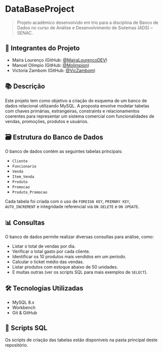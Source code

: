 # DataBaseProject

> Projeto acadêmico desenvolvido em trio para a disciplina de Banco de Dados no curso de Análise e Desenvolvimento de Sistemas (ADS) – SENAC.

## 👥 Integrantes do Projeto

- Maíra Lourenço (GitHub: [@MairaLourencoDEV](https://github.com/MairaLourencoDEV))
- Manoel Olímpio (GitHub: [@Molimpion](https://github.com/Molimpion))
- Victoria Zambom (GitHub: [@VicZambom](https://github.com/VicZambom))

## 📚 Descrição

Este projeto tem como objetivo a criação do esquema de um banco de dados relacional utilizando MySQL. A proposta envolve modelar tabelas com chaves primárias, estrangeiras, constraints e relacionamentos coerentes para representar um sistema comercial com funcionalidades de vendas, promoções, produtos e usuários.

## 🗃️ Estrutura do Banco de Dados

O banco de dados contém as seguintes tabelas principais:

- `Cliente`  
- `Funcionario`  
- `Venda`  
- `Item_Venda`  
- `Produto`  
- `Promocao`  
- `Produto_Promocao`

Cada tabela foi criada com o uso de `FOREIGN KEY`, `PRIMARY KEY`, `AUTO_INCREMENT` e integridade referencial via `ON DELETE` e `ON UPDATE`.

## 📊 Consultas

O banco de dados permite realizar diversas consultas para análise, como:

- Listar o total de vendas por dia.
- Verificar o total gasto por cada cliente.
- Identificar os 10 produtos mais vendidos em um período.
- Calcular o ticket médio das vendas.
- Listar produtos com estoque abaixo de 50 unidades.
- E muitas outras (ver os scripts SQL para mais exemplos de `SELECT`).


## 🛠️ Tecnologias Utilizadas

- MySQL 8.x
- Workbench
- Git & GitHub

## 📄 Scripts SQL

Os scripts de criação das tabelas estão disponíveis na pasta principal deste repositório.
